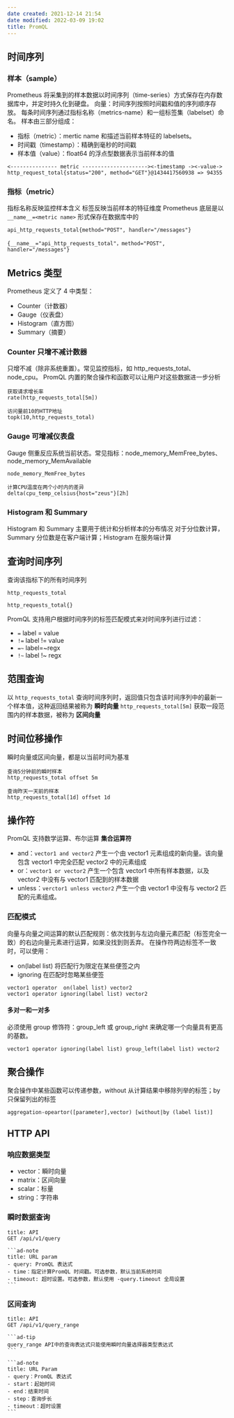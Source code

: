```yaml
---
date created: 2021-12-14 21:54
date modified: 2022-03-09 19:02
title: PromQL
---
```

## 时间序列
### 样本（sample）
Prometheus 将采集到的样本数据以时间序列（time-series）方式保存在内存数据库中，并定时持久化到硬盘。
向量：时间序列按照时间戳和值的序列顺序存放。
每条时间序列通过指标名称（metrics-name）和一组标签集（labelset）命名。
样本由三部分组成：
- 指标（metric）：mertic name 和描述当前样本特征的 labelsets。
- 时间戳（timestamp）：精确到毫秒的时间戳
- 样本值（value）：float64 的浮点型数据表示当前样本的值

```
<--------------- metric ---------------------><-timestamp -><-value->
http_request_total{status="200", method="GET"}@1434417560938 => 94355
```

### 指标（metric）
指标名称反映监控样本含义
标签反映当前样本的特征维度
Prometheus 底层是以 `__name__=<metric name>` 形式保存在数据库中的

```
api_http_requests_total{method="POST", handler="/messages"}

{__name__="api_http_requests_total"，method="POST", handler="/messages"}
```


## Metrics 类型
Prometheus 定义了 4 中类型：
- Counter（计数器）
- Gauge（仪表盘）
- Histogram（直方图）
- Summary（摘要）

### Counter 只增不减计数器
只增不减（除非系统重置）。常见监控指标，如 http_requests_total、node_cpu。
PromQL 内置的聚合操作和函数可以让用户对这些数据进一步分析
```
获取请求增长率
rate(http_requests_total[5m])

访问量前10的HTTP地址
topk(10,http_requests_total)
```

### Gauge 可增减仪表盘
Gauge 侧重反应系统当前状态。常见指标：node_memory_MemFree_bytes、node_memory_MemAvailable
```
node_memory_MemFree_bytes

计算CPU温度在两个小时内的差异
delta(cpu_temp_celsius{host="zeus"}[2h]
```

### Histogram 和 Summary
Histogram 和 Summary 主要用于统计和分析样本的分布情况
对于分位数计算，Summary 分位数是在客户端计算；Histogram 在服务端计算

## 查询时间序列
查询该指标下的所有时间序列
```
http_requests_total

http_requests_total{}
```

PromQL 支持用户根据时间序列的标签匹配模式来对时间序列进行过滤：
- `=` label = value
- `!=` label != value
- `=~`  label=~regx 
- `!~` label !~ regx

## 范围查询
以 `http_requests_total` 查询时间序列时，返回值只包含该时间序列中的最新一个样本值，这种返回结果被称为 **瞬时向量**
`http_requests_total[5m]` 获取一段范围内的样本数据，被称为 **区间向量**

## 时间位移操作
瞬时向量或区间向量，都是以当前时间为基准
```
查询5分钟前的瞬时样本
http_requests_total offset 5m

查询昨天一天前的样本
http_requests_total[1d] offset 1d
```

## 操作符
PromQL 支持数学运算、布尔运算
**集合运算符**
- and：`vector1 and vector2` 产生一个由 vector1 元素组成的新向量。该向量包含 vector1 中完全匹配 vector2 中的元素组成
- or：`vector1 or vector2` 产生一个包含 vector1 中所有样本数据，以及 vector2 中没有与 vector1 匹配到的样本数据
- unless：`verctor1 unless vector2` 产生一个由 vector1 中没有与 vector2 匹配的元素组成。

### 匹配模式
向量与向量之间运算的默认匹配规则：依次找到与左边向量元素匹配（标签完全一致）的右边向量元素进行运算，如果没找到则丢弃。
在操作符两边标签不一致时，可以使用：
- on(label list) 将匹配行为限定在某些便签之内
- ignoring 在匹配时忽略某些便签

```
vector1 operator  on(label list) vector2
vector1 operator ignoring(label list) vector2
```

#### 多对一和一对多
必须使用 group 修饰符：group_left 或 group_right 来确定哪一个向量具有更高的基数。
```
vector1 operator ignoring(label list) group_left(label list) vector2
```

## 聚合操作
聚合操作中某些函数可以传递参数，without 从计算结果中移除列举的标签；by 只保留列出的标签
```
aggregation-opeartor([parameter],vector) [without|by (label list)]
```

## HTTP API
### 响应数据类型
- vector：瞬时向量
- matrix：区间向量
- scalar：标量
- string：字符串


### 瞬时数据查询
````ad-note
title: API
GET /api/v1/query

```ad-note
title: URL param
- query: PromQL 表达式
- time：指定计算PromQL 时间戳。可选参数，默认当前系统时间
- timeout: 超时设置。可选参数，默认使用 -query.timeout 全局设置
```
````

### 区间查询
````ad-note
title: API
GET /api/v1/query_range

```ad-tip
query_range API中的查询表达式只能使用瞬时向量选择器类型表达式
```

```ad-note
title: URL Param
- query：PromQL 表达式
- start：起始时间
- end：结束时间
- step：查询步长
- timeout：超时设置
```
````

